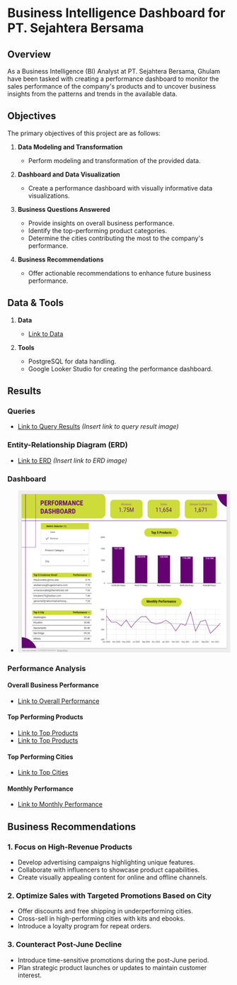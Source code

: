 # Business Intelligence Dashboard for PT. Sejahtera Bersama

## Overview

As a Business Intelligence (BI) Analyst at PT. Sejahtera Bersama, Ghulam have been tasked with creating a performance dashboard to monitor the sales performance of the company's products and to uncover business insights from the patterns and trends in the available data.


## Objectives

The primary objectives of this project are as follows:

1. **Data Modeling and Transformation**
   - Perform modeling and transformation of the provided data.

2. **Dashboard and Data Visualization**
   - Create a performance dashboard with visually informative data visualizations.

3. **Business Questions Answered**
   - Provide insights on overall business performance.
   - Identify the top-performing product categories.
   - Determine the cities contributing the most to the company's performance.

4. **Business Recommendations**
   - Offer actionable recommendations to enhance future business performance.

## Data & Tools

1. **Data**
   - [Link to Data](https://drive.google.com/file/d/1RwsBQ1FriNfz6qiq0V5nD7gF7jO81To3/view)

2. **Tools**
   - PostgreSQL for data handling.
   - Google Looker Studio for creating the performance dashboard.

## Results

### Queries
- [Link to Query Results](#) *(Insert link to query result image)*

### Entity-Relationship Diagram (ERD)
- [Link to ERD](#) *(Insert link to ERD image)*

### Dashboard
- ![Link to Dashboard](https://github.com/aghulams/Muamalat-Business-Intelligence-Analyst/blob/main/pic/dashboard.png)

### Performance Analysis

#### Overall Business Performance
- [Link to Overall Performance](https://github.com/aghulams/Muamalat-Business-Intelligence-Analyst/blob/main/pic/overall_performance.png)

#### Top Performing Products
- [Link to Top Products](https://github.com/aghulams/Muamalat-Business-Intelligence-Analyst/blob/main/pic/top_product_1.png)
- [Link to Top Products](https://github.com/aghulams/Muamalat-Business-Intelligence-Analyst/blob/main/pic/top_product_2.png)

#### Top Performing Cities
- [Link to Top Cities](https://github.com/aghulams/Muamalat-Business-Intelligence-Analyst/blob/main/pic/top_performing_city.png)

#### Monthly Performance
- [Link to Monthly Performance](https://github.com/aghulams/Muamalat-Business-Intelligence-Analyst/blob/main/pic/performance_trending.png)

## Business Recommendations

### 1. Focus on High-Revenue Products
   - Develop advertising campaigns highlighting unique features.
   - Collaborate with influencers to showcase product capabilities.
   - Create visually appealing content for online and offline channels.

### 2. Optimize Sales with Targeted Promotions Based on City
   - Offer discounts and free shipping in underperforming cities.
   - Cross-sell in high-performing cities with kits and ebooks.
   - Introduce a loyalty program for repeat orders.

### 3. Counteract Post-June Decline
   - Introduce time-sensitive promotions during the post-June period.
   - Plan strategic product launches or updates to maintain customer interest.
